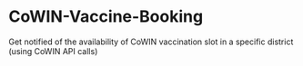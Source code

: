 # CoWIN-Vaccine-Booking
Get notified of the availability of CoWIN vaccination slot in a specific district (using CoWIN API calls)

